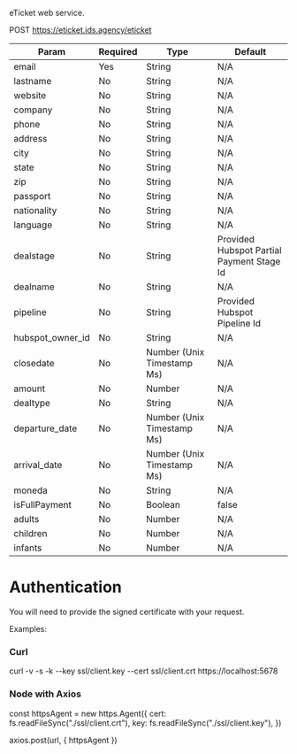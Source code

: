eTicket web service.

POST  https://eticket.ids.agency/eticket

| Param | Required | Type | Default 
| -- | -- | ---| --
| email | Yes | String | N/A
| lastname           | No       | String | N/A
| website            | No       | String | N/A
| company            | No       | String | N/A
| phone              | No       | String | N/A
| address            | No       | String | N/A
| city               | No       | String | N/A
| state              | No       | String | N/A
| zip                | No       | String | N/A
| passport           | No       | String | N/A
| nationality        | No       | String | N/A
| language           | No       | String | N/A
| dealstage          | No       | String | Provided Hubspot Partial Payment Stage Id 
| dealname           | No       | String | N/A
| pipeline           | No       | String | Provided Hubspot Pipeline Id 
| hubspot_owner_id   | No       | String | N/A
| closedate          | No       | Number (Unix Timestamp Ms) | N/A
| amount             | No       | Number | N/A
| dealtype           | No       | String | N/A
| departure_date     | No       | Number (Unix Timestamp Ms) | N/A
| arrival_date       | No       | Number (Unix Timestamp Ms) | N/A
| moneda             | No       | String | N/A
| isFullPayment      | No       | Boolean| false 
| adults             | No       | Number | N/A
| children           | No       | Number | N/A
| infants            | No       | Number | N/A

# Authentication

You will need to provide the signed certificate with your request.

Examples: 

### Curl 

curl -v -s -k --key ssl/client.key --cert ssl/client.crt https://localhost:5678

### Node with Axios

const httpsAgent = new https.Agent({
  cert: fs.readFileSync("./ssl/client.crt"),
  key: fs.readFileSync("./ssl/client.key"),
})

axios.post(url, { httpsAgent })

